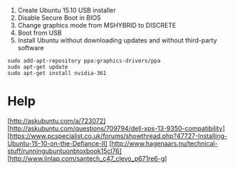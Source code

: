 1. Create Ubuntu 15.10 USB installer
1. Disable Secure Boot in BIOS
1. Change graphics mode from MSHYBRID to DISCRETE
1. Boot from USB
1. Install Ubuntu without downloading updates and without third-party software

```
sudo add-apt-repository ppa:graphics-drivers/ppa
sudo apt-get update
sudo apt-get install nvidia-361
```

# Help
[http://askubuntu.com/a/723072]
[http://askubuntu.com/questions/709794/dell-xps-13-9350-compatibility]
[https://www.pcspecialist.co.uk/forums/showthread.php?47727-Installing-Ubuntu-15-10-on-the-Defiance-II]
[http://www.hagenaars.nu/technical-stuff/runningubuntuonbtoxbook15cl76]
[http://www.linlap.com/santech_c47_clevo_p671re6-g]
